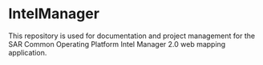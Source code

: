 # IntelManager
This repository is used for documentation and project management for the SAR Common Operating Platform Intel Manager 2.0 web mapping application.

